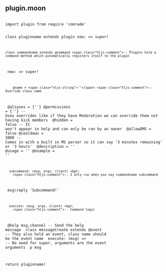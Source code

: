 
<h2>plugin.moon</h2>
<pre>
<code class="hljs moon">
import plugin from <span class="hljs-global">require</span> <span class="hljs-string">'comrade'</span>

class pluginname extends plugin
  new: =&gt;
    super!

    class commandname extends @command <span class="hljs-comment">-- Plugins hold a command method which automatically registers itself to the plugin
</span>      new: =&gt;
        super!

        @name = <span class="hljs-string">''</span> <span class="hljs-comment">-- Override class name
</span>        @aliases = {<span class="hljs-string">''</span>}
        @permissions = {<span class="hljs-string">''</span>} <span class="hljs-comment">-- Uses overrides like if they have Moderation we can override them not having kick members
</span>        @hidden = <span class="hljs-keyword">false</span> <span class="hljs-comment">-- It won't appear in help and can only be ran by an owner
</span>        @allowDMS = <span class="hljs-keyword">false</span>
        @cooldown = <span class="hljs-number">3000</span> <span class="hljs-comment">-- Comes in with a built in MS parser so it can say '3 minutes remaining' or '3 hours'
</span>
        @description = <span class="hljs-string">''</span>
        @usage = <span class="hljs-string">''</span>
        @example = <span class="hljs-string">''</span>

      subcommand: (msg, args, client) =&gt;
        <span class="hljs-comment">-- I only run when you say commandname subcommand
</span>        msg\reply <span class="hljs-string">'Subcommand!'</span>

      execute: (msg, args, client) =&gt;
        <span class="hljs-comment">-- Command logic
</span>        @help msg.channel <span class="hljs-comment">-- Send the help message
</span>
    class messageCreate extends @event <span class="hljs-comment">-- They also hold an event, class name should be the event name
</span>      execute: (msg) =&gt; <span class="hljs-comment">-- No need for super, arguments are the event arguments
</span>        p msg

<span class="hljs-keyword">return</span> pluginname!</code>
</pre>


